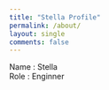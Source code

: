 ```yaml
---
title: "Stella Profile"
permalink: /about/
layout: single
comments: false
---
```


Name : Stella <br/>
Role : Enginner
